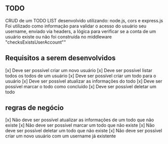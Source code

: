 ## TODO

CRUD de um TODO LIST desenvolvido utilizando: node.js, cors e express.js
Foi utilizado como informação para validar o acesso do usuário seu username, enviado via headers, a lógica para verificar se a conta de um usuário existe ou não foi construída no middleware "checksExistsUserAccount""

## Requisitos a serem desenvolvidos

[x] Deve ser possível criar um novo usuário
[x] Deve ser possível listar todos os todos de um usuário
[x] Deve ser possível criar um todo para o usuário
[x] Deve ser possível atualizar as informações do todo
[x] Deve ser possível marcar o todo como concluído
[x] Deve ser possível deletar um todo

## regras de negócio

[x] Não deve ser possível atualizar as informações de um todo que não existe
[x] Não deve ser possível marcar um todo que não existe
[x] Não deve ser possível deletar um todo que não existe
[x] Não deve ser possível criar um novo usuário com um username já existente
